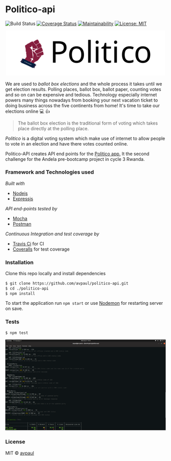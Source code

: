 # Politico-api 
![Build Status](https://travis-ci.com/avpaul/politico-api.svg?branch=develop) 
[![Coverage Status](https://coveralls.io/repos/github/avpaul/politico-api/badge.svg?branch=develop)](https://coveralls.io/github/avpaul/politico-api?branch=develop) 
[![Maintainability](https://api.codeclimate.com/v1/badges/7f1405edf9b964256eb1/maintainability)](https://codeclimate.com/github/avpaul/politico-api/maintainability) 
[![License: MIT](https://img.shields.io/badge/License-MIT-blue.svg)](https://opensource.org/licenses/MIT)

<p align="center">
  <a href="https://peoplevote.herokuapp.com/">
    <img
      alt="Politico"
      src="./UI/assets/Politico_256-72.svg"
      width="500"
    />
  </a>
</p>

We are used to _*ballot box elections*_ and the whole process it takes until we get election results.
Polling places, ballot box, ballot paper, counting votes and so on can be expensive and tedious.
Technology especially internet powers many things nowadays from booking your next vacation ticket 
to doing business across the five continents from home! It's time to take our elections online :computer: :+1:

>The ballot box election is the traditional form of voting 
>which takes place directly at the polling place.

*Politico* is a digital voting system which make use of internet to allow people to vote in an 
election and have there votes counted online.

Politico-API creates API end points for the [Politico app.](http://avpaul.github.io/politico) It the second challenge for the Andela 
pre-bootcamp project in cycle 3 Rwanda.

### Framework and Technologies used
*Built with*
* [Nodejs](https://www.nodejs.org)
* [Expressjs](https://www.expressjs.com)

*API end-points tested by*
* [Mocha](https://www.mochajs.org)
* [Postman](https://www.getpostman.com)

*Continuous Integration and test coverage by*
* [Travis Ci](https://www.travis-ci.org) for CI
* [Coveralls](https://www.coveralls.io) for test coverage

### Installation
Clone this repo locally and install dependencies
```
$ git clone https://github.com/avpaul/politico-api.git 
$ cd ./politico-api
$ npm install
```
To start the application run `npm start` or use [Nodemon](https://www.nodemon.io) for restarting server on save.

### Tests
```
$ npm test
```

![test results](UI/assets/test.png)

### License
MIT &COPY; [avpaul](https://www.github.com/avpaul)
